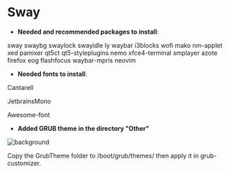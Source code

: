 # Sway



* **Needed and recommended packages to install**:



sway swaybg swaylock swayidle ly waybar i3blocks wofi mako nm-applet xed pamixer qt5ct qt5-styleplugins nemo xfce4-terminal smplayer azote firefox eog flashfocus waybar-mpris neovim

* **Needed fonts to install**:

Cantarell

JetbrainsMono

Awesome-font

* **Added GRUB theme in the directory "Other"**

![background](https://user-images.githubusercontent.com/98311090/154964642-7e2b2cc8-12d5-42a2-9f94-4b7de5cfa31e.png)


Copy the GrubTheme folder to /boot/grub/themes/ then apply it in grub-customizer.


